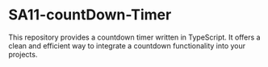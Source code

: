 # SA11-countDown-Timer
This repository provides a countdown timer written in TypeScript. It offers a clean and efficient way to integrate a countdown functionality into your projects.
